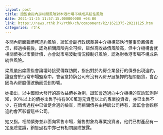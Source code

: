 ```yaml
---
layout: post
title: 證監會指內房相關風險對本港市場不構成系統性風險
date: 2021-11-25 11:57:15.000000000 +08:00
link: https://news.rthk.hk/rthk/ch/component/k2/1621375-20211125.htm
categories: rthk
---
```


多間內房面臨債務違約風險，證監會副行政總裁兼中介機構部執行董事梁鳳儀表示，經過檢視後，認為相關風險完全可控，雖然高收益債風險高，但中介機構會就相關債券以市價計價，亦會就市場波動情況控制好風險，認為對香港市場不構成系統性風險。

梁鳳儀出席證監會論壇時接受傳媒訪問，指出對於內房企業發行的債券出現違約，證監會於恒常市場監察中，會留意持牌公司有沒有內房孖展抵押的相關借貸，會否因為內房股價波動而受到影響。

她指出，以中國恒大發行的高收益債券為例，證監會透過向中介機構的查詢監測得知，90%以上的債券出售予持有800萬港元資產以上的專業投資者，亦已出售不少，在銷售過程中已做足合適的檢查，而相關債券由持牌公司持有，證監會會觀察違約會否影響這些公司。

她又指，相關債券並非面向零售市場，銷售對象為專業投資者，他們已對產品有一定風險意識，銷售過程中亦已有相關風險披露。
